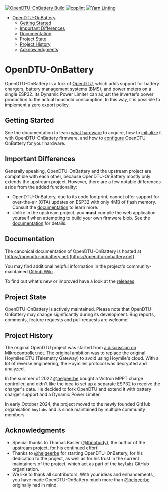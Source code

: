 [![OpenDTU-OnBattery Build](https://github.com/hoylabs/OpenDTU-OnBattery/actions/workflows/build.yml/badge.svg)](https://github.com/hoylabs/OpenDTU-OnBattery/actions/workflows/build.yml)
[![cpplint](https://github.com/hoylabs/OpenDTU-OnBattery/actions/workflows/cpplint.yml/badge.svg)](https://github.com/hoylabs/OpenDTU-OnBattery/actions/workflows/cpplint.yml)
[![Yarn Linting](https://github.com/hoylabs/OpenDTU-OnBattery/actions/workflows/yarnlint.yml/badge.svg)](https://github.com/hoylabs/OpenDTU-OnBattery/actions/workflows/yarnlint.yml)
<!---
disabled while "create release badge" action is broken, see .github/build.yml
![GitHub tag (latest SemVer)](https://img.shields.io/endpoint?url=https://gist.githubusercontent.com/helgeerbe/68b47cc8c8994d04ab3a4fa9d8aee5e6/raw/openDTUcoreRelease.json)
--->

- [OpenDTU-OnBattery](#opendtu-onbattery)
  - [Getting Started](#getting-started)
  - [Important Differences](#important-differences)
  - [Documentation](#documentation)
  - [Project State](#project-state)
  - [Project History](#project-history)
  - [Acknowledgments](#acknowledgments)

# OpenDTU-OnBattery

OpenDTU-OnBattery is a fork of [OpenDTU](https://github.com/tbnobody/OpenDTU),
which adds support for battery chargers, battery management systems (BMS), and
power meters on a single ESP32. Its Dynamic Power Limiter can adjust the
inverter's power production to the actual houshold consumption. In this way, it
is possible to implement a zero export policy.

## Getting Started

See the documentation to learn [what hardware](https://opendtu-onbattery.net/hardware/)
to acquire, how to [initialize](https://opendtu-onbattery.net/firmware/) it
with OpenDTU-OnBattery firmware, and how to
[configure](https://opendtu-onbattery.net/firmware/device_profiles/)
OpenDTU-OnBattery for your hardware.

## Important Differences

Generally speaking, OpenDTU-OnBattery and the upstream project are compatible
with each other, because OpenDTU-OnBattery mostly only extends the upstream
project. However, there are a few notable differences aside from the added functionality:

* OpenDTU-OnBattery, due to its code footprint, cannot offer support for
  over-the-air (OTA) updates on ESP32 with only 4MB of flash memory. Consult
  the [documentation](https://opendtu-onbattery.net/firmware/howto/upgrade_8mb/#background)
  to learn more.
* Unlike in the upstream project, you **must** compile the web application
  yourself when attempting to build your own firmware blob. See the
  [documentation](https://opendtu-onbattery.net/firmware/compile_webapp/) for
  details.

## Documentation

The canonical documentation of OpenDTU-OnBattery is hosted at
[https://opendtu-onbattery.net](https://opendtu-onbattery.net).

You may find additional helpful information in the project's
community-maintained [Github
Wiki](https://github.com/hoylabs/OpenDTU-OnBattery/wiki).

To find out what's new or improved have a look at the
[releases](https://github.com/hoylabs/OpenDTU-OnBattery/releases).

## Project State

OpenDTU-OnBattery is actively maintained. Please note that OpenDTU-OnBattery
may change significantly during its development. Bug reports, comments, feature
requests and pull requests are welcome!

## Project History

The original OpenDTU project was started from [a discussion on
Mikrocontroller.net](https://www.mikrocontroller.net/topic/525778). The
original ambition was to replace the original Hoymiles DTU (Telemetry Gateway)
to avoid using Hoymile's cloud. With a lot of reverse engineering, the Hoymiles
protocol was decrypted and analyzed.

In the summer of 2022 [@helgeerbe](https://github.com/helgeerbe) bought a
Victron MPPT charge controller, and didn't like the idea to set up a separate
ESP32 to receive the charger's data. He decided to fork OpenDTU and extend it
with battery charger support and a Dynamic Power Limiter.

In early October 2024, the project moved to the newly founded GitHub
organisation `hoylabs` and is since maintained by multiple community members.

## Acknowledgments

* Special thanks to Thomas Basler ([@tbnobody](https://github.com/tbnobody)),
  the author of the [upstream project](https://github.com/tbnobody/OpenDTU),
  for his continued effort!
* Thanks to [@helgeerbe](https://github.com/helgeerbe) for starting
  OpenDTU-OnBattery, for his dedication to the project, as well as for his
  trust in the current maintainers of the project, which act as part of the
  `hoylabs` GitHub organisation.
* We like to thank all contributors. With your ideas and enhancements, you have
  made OpenDTU-OnBattery much more than
  [@helgeerbe](https://github.com/helgeerbe) originally had in mind.
